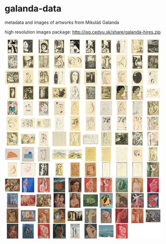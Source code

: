 galanda-data
============

metadata and images of artworks from Mikuláš Galanda

high resolution images package:
http://isg.cedvu.sk/share/galanda-hires.zip

![Mikuláš Galanda](/Galanda-nahlady/_nahlady.jpg?raw=true)
